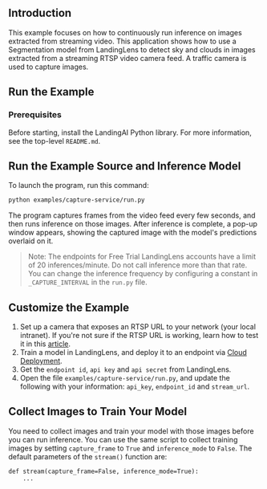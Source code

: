 ## Introduction

This example focuses on how to continuously run inference on images extracted from streaming video. This application shows how to use a Segmentation model from LandingLens to detect sky and clouds in images extracted from a streaming RTSP video camera feed. A traffic camera is used to capture images.  

## Run the Example

### Prerequisites

Before starting, install the LandingAI Python library. For more information, see the top-level `README.md`.

## Run the Example Source and Inference Model

To launch the program, run this command:

```bash
python examples/capture-service/run.py 
```

The program captures frames from the video feed every few seconds, and then runs inference on those images. After inference is complete, a pop-up window appears, showing the captured image with the model's predictions overlaid on it.

> Note: The endpoints for Free Trial LandingLens accounts have a limit of 20 inferences/minute. Do not call inference more than that rate. You can change the inference frequency by configuring a constant in `_CAPTURE_INTERVAL` in the `run.py` file.

## Customize the Example

1. Set up a camera that exposes an RTSP URL to your network (your local intranet). If you're not sure if the RTSP URL is working, learn how to test it in this [article](https://support.ipconfigure.com/hc/en-us/articles/115005588503-Using-VLC-to-test-camera-stream).
2. Train a model in LandingLens, and deploy it to an endpoint via [Cloud Deployment](https://support.landing.ai/landinglens/docs/cloud-deployment).
3. Get the `endpoint id`, `api key` and `api secret` from LandingLens.
4. Open the file `examples/capture-service/run.py`, and update the following with your information: `api_key`, `endpoint_id` and `stream_url`.


## Collect Images to Train Your Model

You need to collect images and train your model with those images before you can run inference. You can use the same script to collect training images by setting `capture_frame` to `True` and `inference_mode` to `False`. The default parameters of the `stream()` function are:

```
def stream(capture_frame=False, inference_mode=True):
    ...
```
